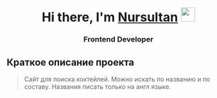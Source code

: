 <h1 align="center">Hi there, I'm <a href="https://github.com/koreicnurs" target="_blank">Nursultan</a> 
<img src="https://github.com/blackcater/blackcater/raw/main/images/Hi.gif" height="32"/></h1>
<h3 align="center">Frontend Developer</h3>

Краткое описание проекта
-----------------------------------

>Сайт для поиска коктейлей. Можно искать по названию и по составу. Названия писать только на англ языке.
